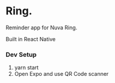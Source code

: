 # Ring.
Reminder app for Nuva Ring.

Built in React Native

### Dev Setup

1. yarn start
2. Open Expo and use QR Code scanner

